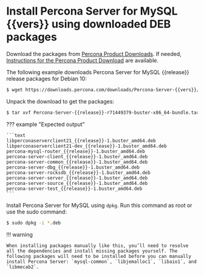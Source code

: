 # Install Percona Server for MySQL {{vers}} using downloaded DEB packages

Download the packages from [Percona Product Downloads](https://www.percona.com/downloads). If needed, [Instructions for the Percona Product Download](download-instructions.md) are available.

The following example downloads Percona Server for MySQL {{release}} release packages for Debian 10:

```{.bash data-prompt="$"}
$ wget https://downloads.percona.com/downloads/Percona-Server-{{vers}}/Percona-Server-{{release}}/binary/debian/buster/x86_64/Percona-Server-{{release}}-r71449379-buster-x86_64-bundle.tar
```

Unpack the download to get the packages:

```{.bash data-prompt="$"}
$ tar xvf Percona-Server-{{release}}-r71449379-buster-x86_64-bundle.tar
```
??? example "Expected output"

    ```text
    libperconaserverclient21_{{release}}-1.buster_amd64.deb
    libperconaserverclient21-dev_{{release}}-1.buster_amd64.deb
    percona-mysql-router_{{release}}-1.buster_amd64.deb
    percona-server-client_{{release}}-1.buster_amd64.deb
    percona-server-common_{{release}}-1.buster_amd64.deb
    percona-server-dbg_{{release}}-1.buster_amd64.deb
    percona-server-rocksdb_{{release}}-1.buster_amd64.deb
    percona-server-server_{{release}}-1.buster_amd64.deb
    percona-server-source_{{release}}-1.buster_amd64.deb
    percona-server-test_{{release}}-1.buster_amd64.deb
    ```

Install Percona Server for MySQL using `dpkg`. Run this command as root or use the sudo command:

```{.bash data-prompt="$"}
$ sudo dpkg -i *.deb
```

!!! warning

    When installing packages manually like this, you’ll need to resolve all the dependencies and install missing packages yourself. The following packages will need to be installed before you can manually install Percona Server: `mysql-common`, `libjemalloc1`, `libaio1`, and `libmecab2`.
